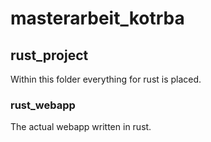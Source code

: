 # masterarbeit_kotrba

## rust_project
Within this folder everything for rust is placed.

### rust_webapp
The actual webapp written in rust.
